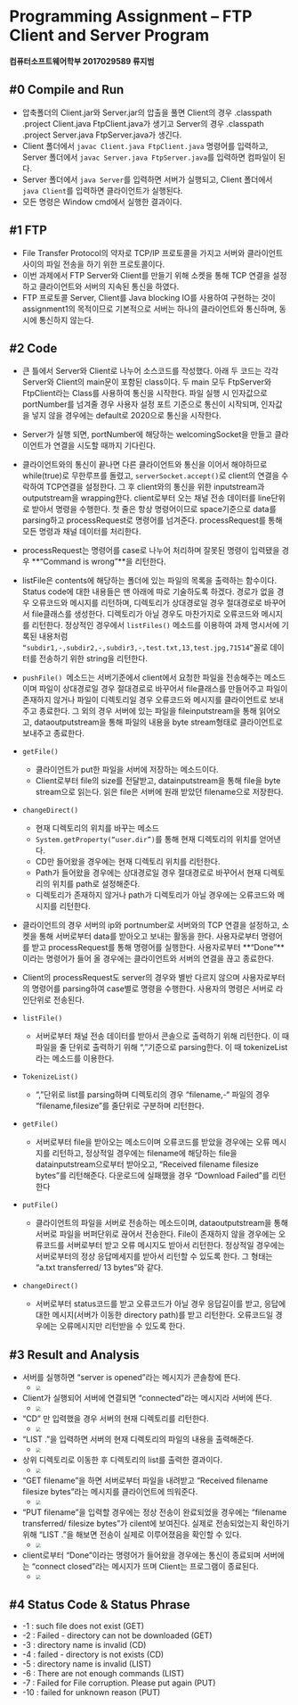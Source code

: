 # Programming Assignment – FTP Client and Server Program

 

**컴퓨터소프트웨어학부 2017029589 류지범**

 

## #0 Compile and Run

- 압축폴더의 Client.jar와 Server.jar의 압출을 풀면 Client의 경우 .classpath .project Client.java FtpClient.java가 생기고 Server의 경우 .classpath .project Server.java FtpServer.java가 생긴다. 
- Client 폴더에서 `javac Client.java FtpClient.java` 명령어를 입력하고, Server 폴더에서 `javac Server.java FtpServer.java`를 입력하면 컴파일이 된다.
-  Server 폴더에서 `java Server`를 입력하면 서버가 실행되고, Client 폴더에서 `java Client`를 입력하면 클라이언트가 실행된다.
- 모든 명령은 Window cmd에서 실행한 결과이다.





## #1 FTP

- File Transfer Protocol의 약자로 TCP/IP 프로토콜을 가지고 서버와 클라이언트 사이의 파일 전송을 하기 위한 프로토콜이다.
- 이번 과제에서 FTP Server와 Client를 만들기 위해 소켓을 통해 TCP 연결을 설정하고 클라이언트와 서버의 지속된 통신을 하였다.
- FTP 프로토콜 Server, Client를 Java blocking IO를 사용하여 구현하는 것이 assignment1의 목적이므로 기본적으로 서버는 하나의 클라이언트와 통신하며, 동시에 통신하지 않는다.

 

 

## #2 Code

- 큰 틀에서 Server와 Client로 나누어 소스코드를 작성했다. 아래 두 코드는 각각 Server와 Client의 main문이 포함된 class이다. 두 main 모두 FtpServer와 FtpClient라는 Class를 사용하여 통신을 시작한다. 파일 실행 시 인자값으로 portNumber를 넘겨줄 경우 사용자 설정 포트 기준으로 통신이 시작되며, 인자값을 넣지 않을 경우에는 default로 2020으로 통신을 시작한다. 
-  Server가 실행 되면, portNumber에 해당하는 welcomingSocket을 만들고 클라이언트가 연결을 시도할 때까지 기다린다.
-  클라이언트와의 통신이 끝나면 다른 클라이언트와 통신을 이어서 해야하므로 while(true)로 무한루프를 돌렸고, `serverSocket.accept()`로 client의 연결을 수락하여 TCP연결을 설정한다. 그 후 client와의 통신을 위한 inputstream과 outputstream을 wrapping한다. client로부터 오는 채널 전송 데이터를 line단위로 받아서 명령을 수행한다. 첫 줄은 항상 명령어이므로 space기준으로 data를 parsing하고 processRequest로 명령어를 넘겨준다. processRequest를 통해 모든 명령과 채널 데이터를 처리한다.
- processRequest는 명령어를 case로 나누어 처리하며 잘못된 명령이 입력됐을 경우 **“Command is wrong”**을 리턴한다.
- listFile은 contents에 해당하는 폴더에 있는 파일의 목록을 출력하는 함수이다. Status code에 대한 내용들은 맨 아래에 따로 기술하도록 하겠다. 경로가 없을 경우 오류코드와 메시지를 리턴하며, 디렉토리가 상대경로일 경우 절대경로로 바꾸어서 file클래스를 생성한다. 디렉토리가 아닐 경우도 마찬가지로 오류코드와 메시지를 리턴한다. 정상적인 경우에서 `listFiles()` 메소드를 이용하여 과제 명시서에 기록된 내용처럼 `“subdir1,-,subdir2,-,subdir3,-,test.txt,13,test.jpg,71514”`꼴로 데이터를 전송하기 위한 string을 리턴한다.
- `pushFile() `메소드는 서버기준에서 client에서 요청한 파일을 전송해주는 메소드이며 파일이 상대경로일 경우 절대경로로 바꾸어서 file클래스를 만들어주고 파일이 존재하지 않거나 파일이 디렉토리일 경우 오류코드와 메시지를 클라이언트로 보내주고 종료한다. 그 외의 경우 서버에 있는 파일을 fileinputstream을 통해 읽어오고, dataoutputstream을 통해 파일의 내용을 byte stream형태로 클라이언트로 보내주고 종료한다.
- `getFile()` 
  - 클라이언트가 put한 파일을 서버에 저장하는 메소드이다.
  - Client로부터 file의 size를 전달받고, datainputstream을 통해 file을 byte stream으로 읽는다. 읽은 file은 서버에 원래 받았던 filename으로 저장한다.
- `changeDirect()` 
  - 현재 디렉토리의 위치를 바꾸는 메소드
  - `System.getProperty(“user.dir”)`를 통해 현재 디렉토리의 위치를 얻어낸다.
  - CD만 들어왔을 경우에는 현재 디렉토리 위치를 리턴한다.
  - Path가 들어왔을 경우에는 상대경로일 경우 절대경로로 바꾸어서 현재 디렉토리의 위치를 path로 설정해준다.
  - 디렉토리가 존재하지 않거나 path가 디렉토리가 아닐 경우에는 오류코드와 메시지를 리턴한다.

- 클라이언트의 경우 서버의 ip와 portnumber로 서버와의 TCP 연결을 설정하고, 소켓을 통해 서버로부터 data를 받아오고 보내는 활동을 한다. 사용자로부터 명령어를 받고 processRequest를 통해 명령어를 실행한다. 사용자로부터 **“Done”**이라는 명령어가 들어 올 경우에는 클라이언트와 서버의 연결을 끊고 종료한다.

- Client의 processRequest도 server의 경우와 별반 다르지 않으며 사용자로부터의 명령어를 parsing하여 case별로 명령을 수행한다. 사용자의 명령은 서버로 라인단위로 전송된다.

- `listFile()`

  - 서버로부터 채널 전송 데이터를 받아서 콘솔으로 출력하기 위해 리턴한다. 이 때 파일을 줄 단위로 출력하기 위해 “,”기준으로 parsing한다. 이 때 tokenizeList라는 메소드를 이용한다.

- `TokenizeList()`

  - “,”단위로 list를 parsing하며 디렉토리의 경우 “filename,-“ 파일의 경우 “filename,filesize”를 줄단위로 구분하며 리턴한다.

- `getFile()`

  - 서버로부터 file을 받아오는 메소드이며 오류코드를 받았을 경우에는 오류 메시지를 리턴하고, 정상적일 경우에는 filename에 해당하는 file을 datainputstream으로부터 받아오고, “Received filename filesize bytes”를 리턴해준다. 다운로드에 실패했을 경우 “Download Failed”를 리턴한다

- `putFile()`

  - 클라이언트의 파일을 서버로 전송하는 메소드이며, dataoutputstream을 통해 서버로 파일을 버퍼단위로 끊어서 전송한다. File이 존재하지 않을 경우에는 오류코드를 서버로부터 받고 오류 메시지도 받아서 리턴한다. 정상적일 경우에는 서버로부터의 정상 응답메세지를 받아서 리턴할 수 있도록 한다. 그 형태는 “a.txt transferred/ 13 bytes”와 같다.

- `changeDirect()`

  - 서버로부터 status코드를 받고 오류코드가 아닐 경우 응답길이를 받고, 응답에 대한 메시지(서버가 이동한 directory path)를 받고 리턴한다. 오류코드일 경우에는 오류메시지만 리턴받을 수 있도록 한다.

  

## #3 Result and Analysis

- 서버를 실행하면 “server is opened”라는 메시지가 콘솔창에 뜬다.
  - <img src='https://github.com/llordly/ComputerNetwork/blob/master/FTP_Assignment1/img1.png?raw=true' style="zoom:50%;" >
- Client가 실행되어 서버에 연결되면 “connected”라는 메시지라 서버에 뜬다.
  - <img src='https://github.com/llordly/ComputerNetwork/blob/master/FTP_Assignment1/img2.png?raw=true' style="zoom:50%;" >
- “CD” 만 입력했을 경우 서버의 현재 디렉토리를 리턴한다.
  - <img src='https://github.com/llordly/ComputerNetwork/blob/master/FTP_Assignment1/img3.png?raw=true' style="zoom:50%;" >
- “LIST .”을 입력하면 서버의 현재 디렉토리의 파일의 내용을 출력해준다.
  - <img src='https://github.com/llordly/ComputerNetwork/blob/master/FTP_Assignment1/img4.png?raw=true' style="zoom:50%;" >
- 상위 디렉토리로 이동한 후 디렉토리의 list를 출력한 결과이다.
  - <img src='https://github.com/llordly/ComputerNetwork/blob/master/FTP_Assignment1/img5.png?raw=true' style="zoom:50%;" >
- “GET filename”을 하면 서버로부터 파일을 내려받고 “Received filename filesize bytes”라는 메시지를 클라이언트에 띄워준다.
  - <img src='https://github.com/llordly/ComputerNetwork/blob/master/FTP_Assignment1/img6.png?raw=true' style="zoom:50%;" >
- “PUT filename”을 입력할 경우에는 정상 전송이 완료되었을 경우에는 “filename transferred/ filesize bytes”가 cilent에 보여진다. 실제로 전송되었는지 확인하기 위해 “LIST .”을 해보면 전송이 실제로 이루어졌음을 확인할 수 있다.
  - <img src='https://github.com/llordly/ComputerNetwork/blob/master/FTP_Assignment1/img7.png?raw=true' style="zoom:50%;" >
- client로부터 “Done”이라는 명령어가 들어왔을 경우에는 통신이 종료되며 서버에는 “connect closed”라는 메시지가 뜨며 Client는 프로그램이 종료된다.
  - <img src='https://github.com/llordly/ComputerNetwork/blob/master/FTP_Assignment1/img8.png?raw=true' style="zoom:50%;" >



## #4 Status Code & Status Phrase

- -1 : such file does not exist (GET)
- -2 : Failed - directory can not be downloaded (GET)
- -3 : directory name is invalid (CD)
- -4 : failed - directory is not exists (CD)
- -5 : directory name is invalid (LIST)
- -6 : There are not enough commands (LIST)
- -7 : Failed for File corruption. Please put again (PUT)
- -10 : failed for unknown reason (PUT)